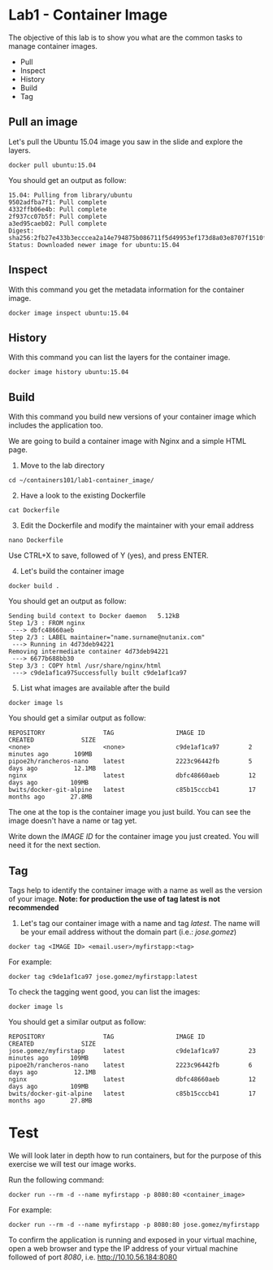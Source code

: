 # Lab1 - Container Image
The objective of this lab is to show you what are the common tasks to manage container images.

* Pull
* Inspect
* History
* Build
* Tag

## Pull an image
Let's pull the Ubuntu 15.04 image you saw in the slide and explore the layers.

```shell
docker pull ubuntu:15.04
```

You should get an output as follow:

```shell
15.04: Pulling from library/ubuntu
9502adfba7f1: Pull complete
4332ffb06e4b: Pull complete
2f937cc07b5f: Pull complete
a3ed95caeb02: Pull complete
Digest: sha256:2fb27e433b3ecccea2a14e794875b086711f5d49953ef173d8a03e8707f1510f
Status: Downloaded newer image for ubuntu:15.04
```

## Inspect
With this command you get the metadata information for the container image.

```shell
docker image inspect ubuntu:15.04
```

## History
With this command you can list the layers for the container image.

```shell
docker image history ubuntu:15.04
```

## Build
With this command you build new versions of your container image which includes the application too.

We are going to build a container image with Nginx and a simple HTML page.

1. Move to the lab directory

```shell
cd ~/containers101/lab1-container_image/
```

2. Have a look to the existing Dockerfile

```shell
cat Dockerfile
```

3. Edit the Dockerfile and modify the maintainer with your email address

```shell
nano Dockerfile
```

Use CTRL+X to save, followed of Y (yes), and press ENTER.

4. Let's build the container image

```shell
docker build . 
```

You should get an output as follow:

```shell
Sending build context to Docker daemon   5.12kB
Step 1/3 : FROM nginx
 ---> dbfc48660aeb
Step 2/3 : LABEL maintainer="name.surname@nutanix.com"
 ---> Running in 4d73deb94221
Removing intermediate container 4d73deb94221
 ---> 6677b688bb30
Step 3/3 : COPY html /usr/share/nginx/html
 ---> c9de1af1ca97Successfully built c9de1af1ca97
 ```

5. List what images are available after the build

```shell
docker image ls
```

You should get a similar output as follow:

```shell
REPOSITORY                TAG                 IMAGE ID            CREATED             SIZE
<none>                    <none>              c9de1af1ca97        2 minutes ago       109MB
pipoe2h/rancheros-nano    latest              2223c96442fb        5 days ago          12.1MB
nginx                     latest              dbfc48660aeb        12 days ago         109MB
bwits/docker-git-alpine   latest              c85b15cccb41        17 months ago       27.8MB
```

The one at the top is the container image you just build. You can see the image doesn't have a name or tag yet.

Write down the *IMAGE ID* for the container image you just created. You will need it for the next section.

## Tag
Tags help to identify the container image with a name as well as the version of your image. **Note: for production the use of tag latest is not recommended**

1. Let's tag our container image with a name and tag *latest*. The name will be your email address without the domain part (i.e.: *jose.gomez*) 

```shell
docker tag <IMAGE ID> <email.user>/myfirstapp:<tag> 
```

For example:

```shell
docker tag c9de1af1ca97 jose.gomez/myfirstapp:latest
```

To check the tagging went good, you can list the images:

```shell
docker image ls
```

You should get a similar output as follow:
```shell
REPOSITORY                TAG                 IMAGE ID            CREATED             SIZE
jose.gomez/myfirstapp     latest              c9de1af1ca97        23 minutes ago      109MB
pipoe2h/rancheros-nano    latest              2223c96442fb        6 days ago          12.1MB
nginx                     latest              dbfc48660aeb        12 days ago         109MB
bwits/docker-git-alpine   latest              c85b15cccb41        17 months ago       27.8MB
```

# Test
We will look later in depth how to run containers, but for the purpose of this exercise we will test our image works.

Run the following command:

```shell
docker run --rm -d --name myfirstapp -p 8080:80 <container_image>
```

For example:

```shell
docker run --rm -d --name myfirstapp -p 8080:80 jose.gomez/myfirstapp
```

To confirm the application is running and exposed in your virtual machine, open a web browser and type the IP address of your virtual machine followed of port *8080*, i.e. http://10.10.56.184:8080